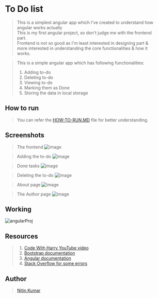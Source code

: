 # To Do list

> This is a simplest angular app which I've created to understand how angular works actually  
> This is my first angular project, so don't judge me with the frontend part.  
> Frontend is not so good as I'm least interested in designing part & more interested in understanding the core functionalities & how it works.  

> This is a simple angular app which has following functionalities:  
> 1. Adding to-do  
> 2. Deleting to-do  
> 3. Viewing to-do  
> 4. Marking them as Done  
> 5. Storing the data in local storage


## How to run

> You can refer the [HOW-TO-RUN.MD](https://github.com/nitinkumar30/to-do-list/blob/main/HOW-TO-RUN.md) file for better understanding.  


## Screenshots

> The frontend
![image](https://user-images.githubusercontent.com/40369168/225690011-d0e85d45-0dbf-41f9-ae04-af547a3d9083.png)


> Adding the to-do
![image](https://user-images.githubusercontent.com/40369168/225690173-7688fb0f-5346-42cb-89f4-fe909647eb29.png)


> Done tasks
![image](https://user-images.githubusercontent.com/40369168/225690348-5fe35734-bf73-4483-a5ed-a57308046131.png)


> Deleting the to-do
![image](https://user-images.githubusercontent.com/40369168/225690512-65d0cd45-d0c3-40c0-b80a-b4915163a5a5.png)


> About page
![image](https://user-images.githubusercontent.com/40369168/225690594-cc8b87d3-39eb-4b4d-a796-147acfac767c.png)


> The Author page
![image](https://user-images.githubusercontent.com/40369168/225690650-701e815f-08e2-40e6-92ed-099975097040.png)


## Working

![angularProj](https://user-images.githubusercontent.com/40369168/225698175-f2bd495d-d51d-4c12-ab38-06d37a933834.gif)


## Resources

> 1. [Code With Harry YouTube video](https://www.youtube.com/watch?v=0LhBvp8qpro)  
> 2. [Bootstrap documentation](https://getbootstrap.com/docs/5.3/getting-started/introduction/)  
> 3. [Angular documentation](https://angular.io/docs)  
> 4. [Stack Overflow for some errors](https://stackoverflow.com/)  


## Author

> [Nitin Kumar](https://liinkedin.com/in/nitin30kumar/)
